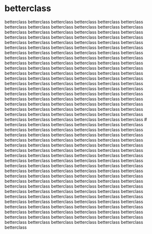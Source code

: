 # betterclass 
betterclass betterclass betterclass betterclass betterclass betterclass betterclass betterclass betterclass betterclass  betterclass betterclass betterclass betterclass betterclass betterclass betterclass betterclass betterclass betterclass  betterclass betterclass betterclass betterclass betterclass betterclass betterclass betterclass betterclass betterclass  betterclass betterclass betterclass betterclass betterclass betterclass betterclass betterclass betterclass betterclass  betterclass betterclass betterclass betterclass betterclass betterclass betterclass betterclass betterclass betterclass  betterclass betterclass betterclass betterclass betterclass betterclass betterclass betterclass betterclass betterclass  betterclass betterclass betterclass betterclass betterclass betterclass betterclass betterclass betterclass betterclass  betterclass betterclass betterclass betterclass betterclass betterclass betterclass betterclass betterclass betterclass  betterclass betterclass betterclass betterclass betterclass betterclass betterclass betterclass betterclass betterclass  betterclass betterclass betterclass betterclass betterclass betterclass betterclass betterclass betterclass betterclass  betterclass betterclass betterclass betterclass betterclass betterclass betterclass betterclass betterclass betterclass  betterclass betterclass betterclass betterclass betterclass betterclass betterclass betterclass betterclass betterclass  # betterclass 
betterclass betterclass betterclass betterclass betterclass betterclass betterclass betterclass betterclass betterclass  betterclass betterclass betterclass betterclass betterclass betterclass betterclass betterclass betterclass betterclass  betterclass betterclass betterclass betterclass betterclass betterclass betterclass betterclass betterclass betterclass  betterclass betterclass betterclass betterclass betterclass betterclass betterclass betterclass betterclass betterclass  betterclass betterclass betterclass betterclass betterclass betterclass betterclass betterclass betterclass betterclass  betterclass betterclass betterclass betterclass betterclass betterclass betterclass betterclass betterclass betterclass  betterclass betterclass betterclass betterclass betterclass betterclass betterclass betterclass betterclass betterclass  betterclass betterclass betterclass betterclass betterclass betterclass betterclass betterclass betterclass betterclass  betterclass betterclass betterclass betterclass betterclass betterclass betterclass betterclass betterclass betterclass  betterclass betterclass betterclass betterclass betterclass betterclass betterclass betterclass betterclass betterclass  betterclass betterclass betterclass betterclass betterclass betterclass betterclass betterclass betterclass betterclass  betterclass betterclass betterclass betterclass betterclass betterclass betterclass betterclass betterclass betterclass  


